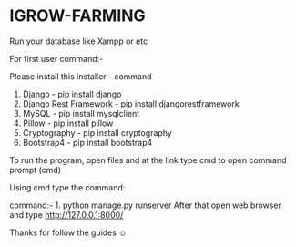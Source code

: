 # IGROW-FARMING

Run your database like Xampp or etc

For first user command:-

Please install this installer - command
1. Django - pip install django
2. Django Rest Framework - pip install djangorestframework
3. MySQL - pip install mysqlclient
4. Pillow - pip install pillow
5. Cryptography - pip install cryptography
6. Bootstrap4 - pip install bootstrap4

To run the program, open files and at the link type cmd to open command prompt (cmd)

Using cmd type the command:

command:- 1. python manage.py runserver
After that open web browser and type http://127.0.0.1:8000/

Thanks for follow the guides ☺️
